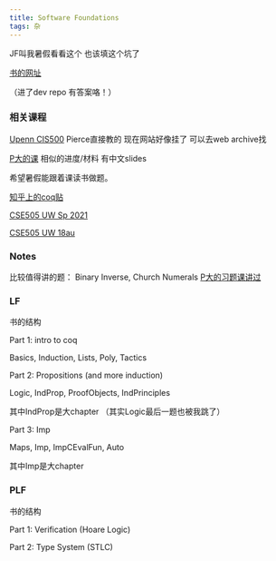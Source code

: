 ```yaml
---
title: Software Foundations
tags: 杂
---
```


JF叫我暑假看看这个 也该填这个坑了

<!--more-->

[书的网址](https://softwarefoundations.cis.upenn.edu/)

（进了dev repo 有答案咯！）

### 相关课程

[Upenn CIS500](https://www.seas.upenn.edu/~cis500/current/index.html#schedule) Pierce直接教的 现在网站好像挂了 可以去web archive找

[P大的课](https://xiongyingfei.github.io/SF/2022/materials.html) 相似的进度/材料 有中文slides

希望暑假能跟着课读书做题。

[知乎上的coq贴](https://zhuanlan.zhihu.com/p/54164515)

[CSE505 UW Sp 2021](https://sites.google.com/cs.washington.edu/cse-505-spring-2021/home)

[CSE505 UW 18au](https://sites.google.com/cs.washington.edu/cse-505-18au/home)

### Notes

比较值得讲的题： Binary Inverse, Church Numerals [P大的习题课讲过](https://xiongyingfei.github.io/SF/2022/slides/exercise-1.pdf)


### LF

书的结构

Part 1: intro to coq

Basics, Induction, Lists, Poly, Tactics

Part 2: Propositions (and more induction)

Logic, IndProp, ProofObjects, IndPrinciples

其中IndProp是大chapter （其实Logic最后一题也被我跳了）

Part 3: Imp

Maps, Imp, ImpCEvalFun, Auto

其中Imp是大chapter

### PLF

书的结构

Part 1: Verification (Hoare Logic)


Part 2: Type System (STLC)







